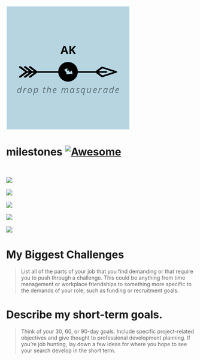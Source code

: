 ![alt text](https://github.com/land-pack/milestones/blob/master/assets/AK-LOGO/HatchfulExport-All/pinterest_profile_image.png)


# milestones [![Awesome](https://cdn.rawgit.com/sindresorhus/awesome/d7305f38d29fed78fa85652e3a63e154dd8e8829/media/badge.svg)](https://github.com/land-pack/milestones)

<br>

![](http://progressed.io/bar/50?title=professional)

![](http://progressed.io/bar/40?title=IELTS)

![](http://progressed.io/bar/10?title=NAATI)

![](http://progressed.io/bar/10?title=social)

![](http://progressed.io/bar/30?title=relationship)



# My Biggest Challenges

>List all of the parts of your job that you find demanding or that require you to push through a challenge. This could be anything from time management or workplace friendships to something more specific to the demands of your role, such as funding or recruitment goals.

# Describe my short-term goals. 

>Think of your 30, 60, or 90-day goals. Include specific project-related objectives and give thought to professional development planning. If you’re job hunting, lay down a few ideas for where you hope to see your search develop in the short term.

